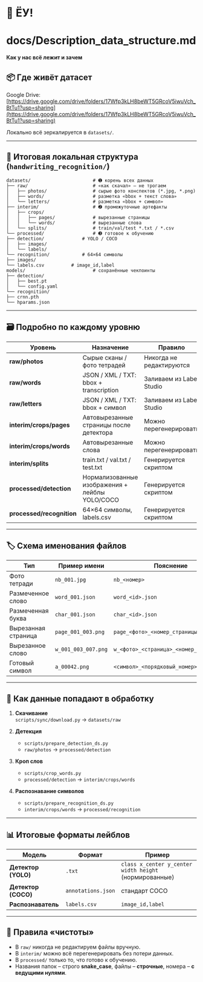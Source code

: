 # 🚀 ЁУ!
# docs/Description_data_structure.md 

**Как у нас всё лежит и зачем**  

## 📦 Где живёт датасет  
Google Drive:  
[https://drive.google.com/drive/folders/17Wfp3kLH8beWT5GRcoV5iwuVch_BtTu1?usp=sharing](https://drive.google.com/drive/folders/17Wfp3kLH8beWT5GRcoV5iwuVch_BtTu1?usp=sharing)  

Локально всё зеркалируется в `datasets/`.

---

## 📂 Итоговая локальная структура (`handwriting_recognition/`)
```
datasets/                       # ➊ корень всех данных
├── raw/                        # «как скачал» — не трогаем
│   ├── photos/                 # сырые фото конспектов (*.jpg, *.png)
│   ├── words/                  # разметка «bbox + текст слова»
│   └── letters/                # разметка «bbox + символ»
├── interim/                    # ➋ промежуточные артефакты
│   ├── crops/
│   │   ├── pages/              # вырезанные страницы
│   │   └── words/              # вырезанные слова
│   └── splits/                 # train/val/test *.txt / *.csv
└── processed/                  # ➌ готовое к обучению
├── detection/              # YOLO / COCO
│   ├── images/
│   └── labels/
└── recognition/            # 64×64 символы
├── images/
└── labels.csv          # image_id,label
models/                         # сохранённые чекпоинты
├── detection/
│   ├── best.pt
│   └── config.yaml
└── recognition/
├── crnn.pth
└── hparams.json
```
---

## 🗃️ Подробно по каждому уровню

| Уровень | Назначение | Правило |
|---------|------------|---------|
| **raw/photos** | Сырые сканы / фото тетрадей | Никогда не редактируются |
| **raw/words** | JSON / XML / TXT: bbox + transcription | Заливаем из Label Studio |
| **raw/letters** | JSON / XML / TXT: bbox + символ | Заливаем из Label Studio |
| **interim/crops/pages** | Автовырезанные страницы после детектора | Можно перегенерировать |
| **interim/crops/words** | Автовырезанные слова | Можно перегенерировать |
| **interim/splits** | train.txt / val.txt / test.txt | Генерируется скриптом |
| **processed/detection** | Нормализованные изображения + лейблы YOLO/COCO | Генерируется скриптом |
| **processed/recognition** | 64×64 символы, labels.csv | Генерируется скриптом |

---

## 🏷️ Схема именования файлов

| Тип | Пример имени | Пояснение |
|-----|--------------|-----------|
| Фото тетради | `nb_001.jpg` | `nb_<номер>` |
| Размеченное слово | `word_001.json` | `word_<id>.json` |
| Размеченная буква | `char_001.json` | `char_<id>.json` |
| Вырезанная страница | `page_001_003.png` | `page_<фото>_<номер_страницы>.png` |
| Вырезанное слово | `w_001_003_007.png` | `w_<фото>_<страница>_<номер_слова>.png` |
| Готовый символ | `a_00042.png` | `<символ>_<порядковый_номер>.png` |

---

## 🔄 Как данные попадают в обработку

1. **Скачивание**  
   `scripts/sync/download.py` → `datasets/raw`

2. **Детекция**  
   - `scripts/prepare_detection_ds.py`  
   - `raw/photos` → `processed/detection`

3. **Кроп слов**  
   - `scripts/crop_words.py`  
   - `processed/detection` → `interim/crops/words`

4. **Распознавание символов**  
   - `scripts/prepare_recognition_ds.py`  
   - `interim/crops/words` → `processed/recognition`

---

## 📊 Итоговые форматы лейблов

| Модель | Формат | Пример |
|--------|--------|--------|
| **Детектор (YOLO)** | `.txt` | `class x_center y_center width height` (нормированные) |
| **Детектор (COCO)** | `annotations.json` | стандарт COCO |
| **Распознаватель** | `labels.csv` | `image_id,label` |

---

## 🧹 Правила «чистоты»

- В `raw/` никогда не редактируем файлы вручную.  
- В `interim/` можно всё перегенерировать без потери данных.  
- В `processed/` только то, что готово к обучению.  
- Названия папок – строго **snake_case**, файлы – **строчные**, номера – **с ведущими нулями**.
